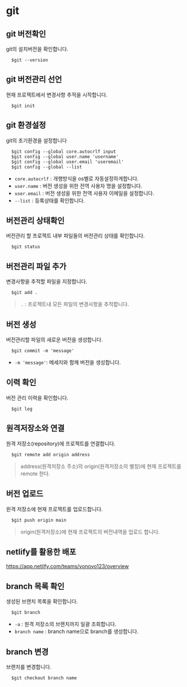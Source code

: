 # git

## git 버전확인

git의 설치버전을 확인합니다.

```
  $git --version
```

## git 버전관리 선언
현재 프로젝트에서 변경사항 추적을 시작합니다.
```
  $git init
```

## git 환경설정

git의 초기환경을 설정합니다
```
  $git config --global core.autocrlf input
  $git config --global user.name 'username'
  $git config --global user.email 'useremail'
  $git config --global --list
```
- `core.autocrlf` : 개행방식을 os별로 자동설정하게합니다.
- `user.name` : 버전 생성을 위한 전역 사용자 명을 설정합니다.
- `user.email` : 버전 생성을 위한 전역 사용자 이메일을 설정합니다.
- `--list` : 등록상태를 확인합니다.

## 버전관리 상태확인

버전관리 할 프로젝트 내부 파일들의 버전관리 상태를 확인합니다.
```
  $git status
```

## 버전관리 파일 추가
변경사항을 추적할 파일을 지정합니다.
```
  $git add .
```
>`.` : 프로젝트내 모든 파일의 변경사항을 추적합니다.

## 버전 생성
버전관리할 파일의 새로운 버전을 생성합니다.
```
  $git commit -m 'message'
```
- `-m 'message'`: 메세지와 함께 버전을 생성합니다.

## 이력 확인
버전 관리 이력을 확인합니다.
```
  $git log
```

## 원격저장소와 연결
원격 저장소(repository)에 프로젝트를 연결합니다.
```
  $git remote add origin address
```
> address(원격저장소 주소)의 origin(원격저장소의 별칭)에 현제 프로젝트를 remote 한다.

## 버전 업로드
윈격 저장소에 현재 프로젝트를 업로드합니다.
```
  $git push origin main
```
> origin(원격저장소)에 현재 프로젝트의 버전내역을 업로드 합니다.

## netlify를 활용한 배포
https://app.netlify.com/teams/vonovo123/overview

## branch 목록 확인
생성된 브랜치 목록을 확인합니다.
```
  $git branch
```
- `-a` : 원격 저장소의 브랜치까지 일괄 조회합니다.
- `branch name` : branch name으로 branch를 생성합니다.

## branch 변경
브랜치를 변경합니다.
```
  $git checkout branch name
```
